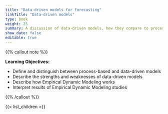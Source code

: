 ```yaml
---
title: "Data-driven models for forecasting"
linkTitle: "Data-driven models"
type: book
weight: 25
summary: A discussion of data-driven models, how they compare to process models, and how they can be used for forecasting, with a focu on Empirical Dynamic Modeling
show_date: false
editable: true
---
```


{{% callout note %}}

**Learning Objectives:**

* Define and distinguish between process-based and data-driven models
* Describe the strengths and weaknesses of data-driven models
* Describe how Empirical Dynamic Modeling works
* Interpret results of Empirical Dynamic Modeling studies

{{% /callout %}}

{{< list_children >}}
